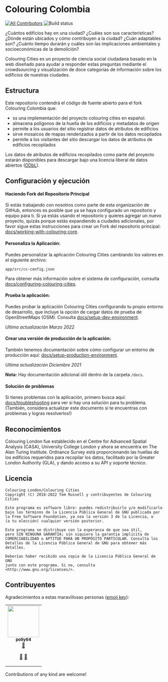 # Colouring Colombia
[![All Contributors](https://img.shields.io/badge/all_contributors-12-orange.svg?style=flat-square)](#contributors)
![Build status](https://github.com/colouring-cities/colouring-core/workflows/Node.js%20CI/badge.svg)

¿Cuántos edificios hay en una ciudad? ¿Cuáles son sus características? ¿Dónde están ubicados y cómo contribuyen a la ciudad? ¿Cuán adaptables son? ¿Cuánto tiempo durarán y cuáles son las implicaciones ambientales y socioeconómicas de la demolición?

Colouring Cities es un proyecto de ciencia social ciudadana basado en la web diseñado para ayudar a responder estas preguntas mediante el crowdsourcing y visualización de doce categorías de información sobre los edificios de nuestras ciudades.

## Estructura

Este repositorio contendrá el código de fuente abierto para el fork Colouring Colombia que:

- ss una implementación del proyecto colouring cities en español.
- almacena polígonos de la huella de los edificios y metadatos de origen
- permite a los usuarios del sitio registrar datos de atributos de edificios
- sirve mosaicos de mapas renderizados a partir de los datos recopilados
- permite a los visitantes del sitio descargar los datos de atributos de edificios recopilados

Los datos de atributos de edificios recopilados como parte del proyecto estarán disponibles
para descargar bajo una licencia liberal de datos abiertos
([ODbL](https://opendatacommons.org/licenses/odbl/1.0/)).

## Configuración y ejecución

#### Haciendo Fork del Repositorio Principal
Si estás trabajando con nosotros como parte de esta organización de GitHub, entonces es posible que ya se haya configurado un repositorio y equipo para ti. Si ya estás usando el repositorio y quieres agregar un nuevo proyecto, quizás porque estás expandiendo a ciudades adicionales, por favor sigue estas instrucciones para crear un Fork del repositorio principal: [docs/working-with-colouring-core](docs/working-with-colouring-core.md).

#### Personaliza la Aplicación:

Puedes personalizar la aplicación Colouring Cities cambiando los valores en el siguiente archivo:

`app/src/cc-config.json`

Para obtener más información sobre el sistema de configuración, consulta [docs/configuring-colouring-cities](docs/configuring-colouring-cities.md).

#### Prueba la aplicación:

Puedes probar la aplicación Colouring Cities configurando tu propio entorno de desarrollo, que incluye la opción de cargar datos de prueba de OpenStreetMaps (OSM). Consulta [docs/setup-dev-environment](docs/setup-dev-environment.md).

_Ultima actualización Marzo 2022_

#### Crear una versión de producción de la aplicación:

También tenemos documentación sobre cómo configurar un entorno de producción aquí: [docs/setup-production-environment](docs/setup-production-environment.md).
  
_Ultima actualización Diciembre 2021_

**Nota:** Hay documentación adicional útil dentro de la carpeta `/docs`.

#### Solución de problemas
Si tienes problemas con la aplicación, primero busca aquí: [docs/troubleshooting](docs/troubleshooting.md) para ver si hay una solución para tu problema.
(También, considera actualizar este documento si te encuentras con problemas y logras resolverlos!)

## Reconocimientos

Colouring London fue establecido en el Centre for Advanced Spatial
Analysis (CASA), University College London y ahora se encuentra en The Alan Turing Institute.
Ordnance Survey está proporcionando las huellas de los edificios requeridos para recopilar los datos,
facilitado por la Greater London Authority (GLA), y dando acceso a su API
y soporte técnico.

## Licencia

    Colouring London/Colouring Cities
    Copyright (C) 2018-2022 Tom Russell y contribuyentes de Colouring Cities

    Este programa es software libre: puedes redistribuirlo y/o modificarlo
    bajo los términos de la Licencia Pública General de GNU publicada por
    la Free Software Foundation, ya sea la versión 3 de la Licencia, o
    (a tu elección) cualquier versión posterior.

    Este programa se distribuye con la esperanza de que sea útil,
    pero SIN NINGUNA GARANTÍA; sin siquiera la garantía implícita de
    COMERCIABILIDAD o APTITUD PARA UN PROPÓSITO PARTICULAR. Consulta los
    Detalles de la Licencia Pública General de GNU para obtener más detalles.

    Deberías haber recibido una copia de la Licencia Pública General de GNU
    junto con este programa. Si no, consulta <http://www.gnu.org/licenses/>.

## Contribuyentes
<!-- this section is updated using external bot, see https://allcontributors.org/docs/en/bot/usage - post comment like
@all-contributors please add @<username> for <contributions>
to trigger it, for example
@all-contributors please add @<username> for code
@all-contributors please add @<username> for code and docs
-->
Agradecimientos a estas maravillosas personas ([emoji key](https://github.com/all-contributors/all-contributors#emoji-key)):

<!-- ALL-CONTRIBUTORS-LIST:START - Do not remove or modify this section -->
<!-- prettier-ignore-start -->
<!-- markdownlint-disable -->
<table>
  <tbody>
    <tr>
      <td align="center"><a href="https://github.com/polly64"><img src="https://avatars3.githubusercontent.com/u/42236514?v=4?s=100" width="100px;" alt=""/><br /><sub><b>polly64</b></sub></a><br /><a href="#design-polly64" title="Design">🎨</a> <a href="#ideas-polly64" title="Ideas, Planning, & Feedback">

🤔</a> <a href="#projectManagement-polly64" title="Project Management">📆</a></td>
    </tr>
  </tbody>
</table>

<!-- markdownlint-restore -->
<!-- prettier-ignore-end -->
<!-- ALL-CONTRIBUTORS-LIST:END -->
Contributions of any kind are welcome!
